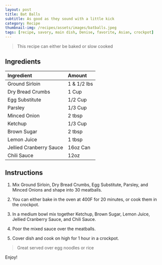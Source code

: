 ```yaml
---
layout: post
title: Bat Balls
subtitle: As good as they sound with a little kick
category: Recipe
thumbnail-img: /recipes/assets/images/batballs.jpeg
tags: [recipe, savory, main dish, Denise, favorite, Asian, crockpot]
---
```


> This recipe can either be baked or slow cooked

## Ingredients

| Ingredient | Amount|
| :------ |:--- |
| Ground Sirloin | 1 & 1/2 lbs |
| Dry Bread Crumbs | 1 Cup | 
| Egg Substitute | 1/2 Cup |
| Parsley | 1/3 Cup |
| Minced Onion | 2 tbsp |
| Ketchup | 1/3 Cup |
| Brown Sugar | 2 tbsp |
| Lemon Juice | 1 tbsp |
| Jellied Cranberry Sauce | 16oz Can |
| Chili Sauce | 12oz |

## Instructions

1. Mix Ground Sirloin, Dry Bread Crumbs, Egg Substitute, Parsley, and Minced Onions and shape into 30 meatballs.

2. You can either bake in the oven at 400F for 20 minutes, or cook them in the crockpot.

3. In a medium bowl mix together Ketchup, Brown Sugar, Lemon Juice, Jellied Cranberry Sauce, and Chili Sauce.

4. Poor the mixed sauce over the meatballs.

5. Cover dish and cook on high for 1 hour in a crockpot.

> Great served over egg noodles or rice

Enjoy!